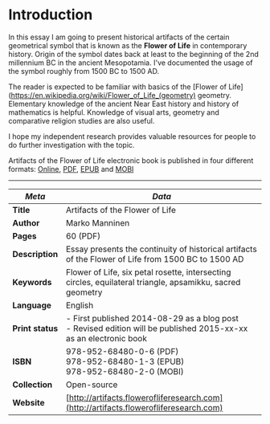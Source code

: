 Introduction
=======

In this essay I am going to present historical artifacts of the certain geometrical symbol that is known as the **Flower of Life** in contemporary history. Origin of the symbol dates back at least to the beginning of the 2nd millennium BC in the ancient Mesopotamia. I've documented the usage of the symbol roughly from 1500 BC to 1500 AD.

The reader is expected to be familiar with basics of the [Flower of Life](https://en.wikipedia.org/wiki/Flower_of_Life_(geometry) geometry. Elementary knowledge of the ancient Near East history and history of mathematics is helpful. Knowledge of visual arts, geometry and comparative religion studies are also useful.

I hope my independent research provides valuable resources for people to do further investigation with the topic.

Artifacts of the Flower of Life electronic book is published in four different formats: [Online](http://artifacts.flowerofliferesearch.com/), [PDF](http://www.gitbook.com/download/pdf/book/markomanninen/artifacts-of-the-flower-of-life), [EPUB](http://www.gitbook.com/download/epub/book/markomanninen/artifacts-of-the-flower-of-life) and [MOBI](http://www.gitbook.com/download/mobi/book/markomanninen/artifacts-of-the-flower-of-life)

---

| ***Meta*** | *Data* |
| -- | -- |
| **Title** | Artifacts of the Flower of Life |
| **Author** | Marko Manninen |
| **Pages** | 60 (PDF) |
| **Description** | Essay presents the continuity of historical artifacts of the Flower of Life from 1500 BC to 1500 AD |
| **Keywords** | Flower of Life, six petal rosette, intersecting circles, equilateral triangle, apsamikku, sacred geometry |
| **Language** | English |
| **Print status** | - First published 2014-08-29 as a blog post <br />- Revised edition will be published 2015-xx-xx as an electronic book |
| **ISBN** | 978-952-68480-0-6 (PDF)<br/>978-952-68480-1-3 (EPUB)<br/>978-952-68480-2-0 (MOBI) |
| **Collection** | Open-source |
| **Website** | [http://artifacts.flowerofliferesearch.com](http://artifacts.flowerofliferesearch.com) |
